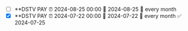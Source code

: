 - [ ] **DSTV PAY  ⏰ 2024-08-25 00:00 📅 2024-08-25 🔁 every month 
- [x] **DSTV PAY  ⏰ 2024-07-22 00:00 📅 2024-07-22 🔁 every month ✅ 2024-07-25